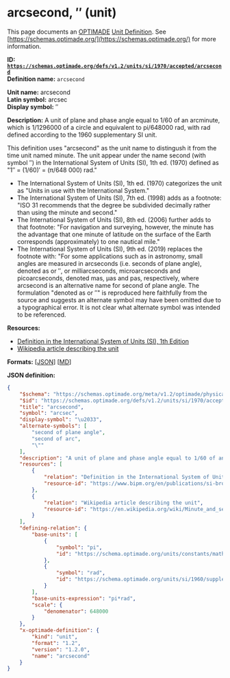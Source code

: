 # arcsecond, ″ (unit)

This page documents an [OPTIMADE](https://www.optimade.org/) [Unit Definition](https://schemas.optimade.org/#definitions). See [https://schemas.optimade.org/](https://schemas.optimade.org/) for more information.

**ID: [`https://schemas.optimade.org/defs/v1.2/units/si/1970/accepted/arcsecond`](https://schemas.optimade.org/defs/v1.2/units/si/1970/accepted/arcsecond.md)**  
**Definition name:** `arcsecond`

**Unit name:** arcsecond  
**Latin symbol:** arcsec  
**Display symbol:** ″  
  
**Description:** A unit of plane and phase angle equal to 1/60 of an arcminute, which is 1/1296000 of a circle and equivalent to pi/648000 rad, with rad defined according to the 1960 supplementary SI unit.

This definition uses "arcsecond" as the unit name to distingush it from the time unit named minute.
The unit appear under the name second (with symbol ″) in the International System of Units (SI), 1th ed. (1970) defined as "1″ = (1/60)′ = (π/648 000) rad."

- The International System of Units (SI), 1th ed. (1970) categorizes the unit as "Units in use with the International System."
- The International System of Units (SI), 7th ed. (1998) adds as a footnote: "ISO 31 recommends that the degree be subdivided decimally rather than using the minute and second."
- The International System of Units (SI), 8th ed. (2006) further adds to that footnote: "For navigation and surveying, however, the minute has the advantage that one minute of latitude on the surface of the Earth corresponds (approximately) to one nautical mile."
- The International System of Units (SI), 9th ed. (2019) replaces the footnote with: "For some applications such as in astronomy, small angles are measured in arcseconds (i.e. seconds of plane angle), denoted as or ′′, or milliarcseconds, microarcseconds and picoarcseconds, denoted mas, μas and pas, respectively, where arcsecond is an alternative name for second of plane angle.
  The formulation "denoted as or ″" is reproduced here faithfully from the source and suggests an alternate symbol may have been omitted due to a typographical error.
  It is not clear what alternate symbol was intended to be referenced.

**Resources:**

- [Definition in the International System of Units (SI), 1th Edition](https://www.bipm.org/en/publications/si-brochure)
- [Wikipedia article describing the unit](https://en.wikipedia.org/wiki/Minute_and_second_of_arc)


**Formats:** [[JSON](arcsecond.json)] [[MD](arcsecond.md)]

**JSON definition:**

``` json
{
    "$schema": "https://schemas.optimade.org/meta/v1.2/optimade/physical_unit_definition.md",
    "$id": "https://schemas.optimade.org/defs/v1.2/units/si/1970/accepted/arcsecond",
    "title": "arcsecond",
    "symbol": "arcsec",
    "display-symbol": "\u2033",
    "alternate-symbols": [
        "second of plane angle",
        "second of arc",
        "\""
    ],
    "description": "A unit of plane and phase angle equal to 1/60 of an arcminute, which is 1/1296000 of a circle and equivalent to pi/648000 rad, with rad defined according to the 1960 supplementary SI unit.\n\nThis definition uses \"arcsecond\" as the unit name to distingush it from the time unit named minute.\nThe unit appear under the name second (with symbol \u2033) in the International System of Units (SI), 1th ed. (1970) defined as \"1\u2033 = (1/60)\u2032 = (\u03c0/648 000) rad.\"\n\n- The International System of Units (SI), 1th ed. (1970) categorizes the unit as \"Units in use with the International System.\"\n- The International System of Units (SI), 7th ed. (1998) adds as a footnote: \"ISO 31 recommends that the degree be subdivided decimally rather than using the minute and second.\"\n- The International System of Units (SI), 8th ed. (2006) further adds to that footnote: \"For navigation and surveying, however, the minute has the advantage that one minute of latitude on the surface of the Earth corresponds (approximately) to one nautical mile.\"\n- The International System of Units (SI), 9th ed. (2019) replaces the footnote with: \"For some applications such as in astronomy, small angles are measured in arcseconds (i.e. seconds of plane angle), denoted as or \u2032\u2032, or milliarcseconds, microarcseconds and picoarcseconds, denoted mas, \u03bcas and pas, respectively, where arcsecond is an alternative name for second of plane angle.\n  The formulation \"denoted as or \u2033\" is reproduced here faithfully from the source and suggests an alternate symbol may have been omitted due to a typographical error.\n  It is not clear what alternate symbol was intended to be referenced.",
    "resources": [
        {
            "relation": "Definition in the International System of Units (SI), 1th Edition",
            "resource-id": "https://www.bipm.org/en/publications/si-brochure"
        },
        {
            "relation": "Wikipedia article describing the unit",
            "resource-id": "https://en.wikipedia.org/wiki/Minute_and_second_of_arc"
        }
    ],
    "defining-relation": {
        "base-units": [
            {
                "symbol": "pi",
                "id": "https://schema.optimade.org/units/constants/math/pi"
            },
            {
                "symbol": "rad",
                "id": "https://schema.optimade.org/units/si/1960/supplementary/radian"
            }
        ],
        "base-units-expression": "pi*rad",
        "scale": {
            "denomenator": 648000
        }
    },
    "x-optimade-definition": {
        "kind": "unit",
        "format": "1.2",
        "version": "1.2.0",
        "name": "arcsecond"
    }
}
```